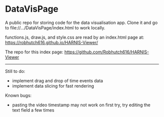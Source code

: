 # DataVisPage

A public repo for storing code for the data visualisation app. Clone it and go to file://.../DataVisPage/index.html to work locally.

functions.js, draw.js, and style.css are read by an index.html page at: https://robhutch616.github.io/HARNIS-Viewer/

The repo for this index page: https://github.com/Robhutch616/HARNIS-Viewer


----------------------------------------------------------------
Still to do: 
- implement drag and drop of time events data
- implement data slicing for fast rendering

Known bugs:
- pasting the video timestamp may not work on first try, try editing the text field a few times
